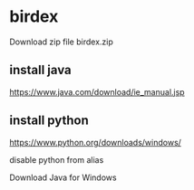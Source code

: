# birdex

Download zip file birdex.zip

## install java
https://www.java.com/download/ie_manual.jsp

## install python
https://www.python.org/downloads/windows/

disable python from alias

Download Java for Windows